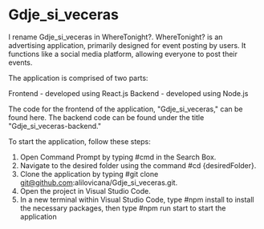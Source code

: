 # Gdje_si_veceras
I rename Gdje_si_veceras in WhereTonight?.
WhereTonight? is an advertising application, primarily designed for event posting by users. It functions like a social media platform, allowing everyone to post their events.

The application is comprised of two parts:

Frontend - developed using React.js
Backend - developed using Node.js

The code for the frontend of the application, "Gdje_si_veceras," can be found here. The backend code can be found under the title "Gdje_si_veceras-backend."

To start the application, follow these steps:

1) Open Command Prompt by typing #cmd in the Search Box.
2) Navigate to the desired folder using the command #cd {desiredFolder}.
3) Clone the application by typing #git clone git@github.com:alilovicana/Gdje_si_veceras.git.
4) Open the project in Visual Studio Code.
5) In a new terminal within Visual Studio Code, type #npm install to install the necessary packages, then type #npm run start to start the application 
                                   
                                                     
                                                     
